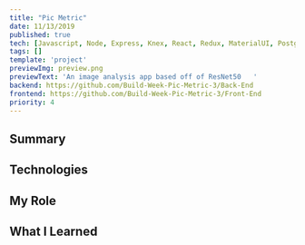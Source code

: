 ```yaml
---
title: "Pic Metric"
date: 11/13/2019
published: true
tech: [Javascript, Node, Express, Knex, React, Redux, MaterialUI, Postgres, S3, ResNet50]
tags: []
template: 'project'
previewImg: preview.png
previewText: 'An image analysis app based off of ResNet50 	'
backend: https://github.com/Build-Week-Pic-Metric-3/Back-End
frontend: https://github.com/Build-Week-Pic-Metric-3/Front-End
priority: 4
---
```


## Summary


## Technologies

## My Role

## What I Learned